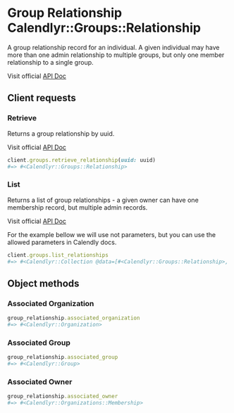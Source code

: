 # Group Relationship Calendlyr::Groups::Relationship

A group relationship record for an individual. A given individual may have more than one admin relationship to multiple groups, but only one member relationship to a single group.

Visit official [API Doc](https://developer.calendly.com/api-docs/a82d8ee79eb82-group-relationship)

## Client requests

### Retrieve

Returns a group relationship by uuid.

Visit official [API Doc](https://developer.calendly.com/api-docs/91925872af92a-get-group-relationship)

```ruby
client.groups.retrieve_relationship(uuid: uuid)
#=> #<Calendlyr::Groups::Relationship>
```

### List

Returns a list of group relationships - a given owner can have one membership record, but multiple admin records.

Visit official [API Doc](https://developer.calendly.com/api-docs/4674a12f55f82-list-group-relationships)

For the example bellow we will use not parameters, but you can use the allowed parameters in Calendly docs.

```ruby
client.groups.list_relationships
#=> #<Calendlyr::Collection @data=[#<Calendlyr::Groups::Relationship>, ...], @count=nil, @next_page=nil, @next_page_token=nil, @client=#<Calendlyr::Client>>
```

## Object methods

### Associated Organization

```ruby
group_relationship.associated_organization
#=> #<Calendlyr::Organization>
```

### Associated Group

```ruby
group_relationship.associated_group
#=> #<Calendlyr::Group>
```

### Associated Owner

```ruby
group_relationship.associated_owner
#=> #<Calendlyr::Organizations::Membership>
```
